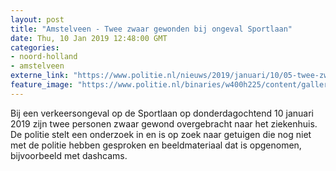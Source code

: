 ```yaml
---
layout: post
title: "Amstelveen - Twee zwaar gewonden bij ongeval Sportlaan"
date: Thu, 10 Jan 2019 12:48:00 GMT
categories: 
- noord-holland 
- amstelveen 
externe_link: "https://www.politie.nl/nieuws/2019/januari/10/05-twee-zwaar-gewonden-bij-ongeval-sportlaan.html"
feature_image: "https://www.politie.nl/binaries/w400h225/content/gallery/politie/stockfotos/infra-en-voertuigen/fotos-maken-vanuit-heli.jpg"
---
```


Bij een verkeersongeval op de Sportlaan op donderdagochtend 10 januari 2019 zijn twee personen zwaar gewond overgebracht naar het ziekenhuis. De politie stelt een onderzoek in en is op zoek naar getuigen die nog niet met de politie hebben gesproken en beeldmateriaal dat is opgenomen, bijvoorbeeld met dashcams.
